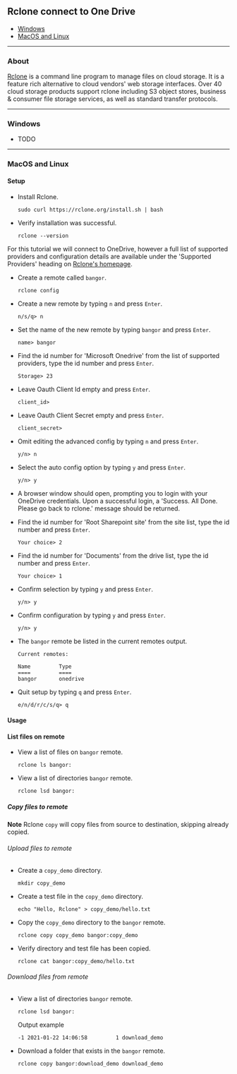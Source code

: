 ## Rclone connect to One Drive


- [Windows](#windows)
- [MacOS and Linux](#macos-and-linux)

---

### About

[Rclone](https://rclone.org/) is a command line program to manage files on cloud storage. It is a feature rich alternative to cloud vendors' web storage interfaces. Over 40 cloud storage products support rclone including S3 object stores, business & consumer file storage services, as well as standard transfer protocols.

---

### Windows

- TODO

---

### MacOS and Linux

#### Setup

- Install Rclone.

    ```
    sudo curl https://rclone.org/install.sh | bash
    ```
    
- Verify installation was successful. 

  ```
  rclone --version
  ```
  
For this tutorial we will connect to OneDrive, however a full list of supported providers and configuration details are available under the 'Supported Providers' heading on [Rclone's homepage](https://rclone.org/).

- Create a remote called `bangor`.

  ```
  rclone config
  ```

- Create a new remote by typing `n` and press `Enter`.

  ```
  n/s/q> n
  ```

- Set the name of the new remote by typing `bangor` and press `Enter`.

  ```
  name> bangor
  ```

- Find the id number for 'Microsoft Onedrive' from the list of supported providers, type the id number and press `Enter`.

  ```
  Storage> 23
  ```
  
- Leave Oauth Client Id empty and press `Enter`.

  ```
  client_id>
  ```
  
- Leave Oauth Client Secret empty and press `Enter`.

  ```
  client_secret>
  ```

- Omit editing the advanced config by typing `n` and press `Enter`.

  ```
  y/n> n
  ```
  
- Select the auto config option by typing `y` and press `Enter`.
  
  ```
  y/n> y
  ```

- A browser window should open, prompting you to login with your OneDrive credentials. Upon a successful login, a 'Success. All Done. Please go back to rclone.' message should be returned.

- Find the id number for 'Root Sharepoint site' from the site list, type the id number and press `Enter`.

  ```
  Your choice> 2
  ```
  
- Find the id number for 'Documents' from the drive list, type the id number and press `Enter`.

  ```
  Your choice> 1
  ```
  
- Confirm selection by typing `y` and press `Enter`.

  ```
  y/n> y
  ```
  
- Confirm configuration by typing `y` and press `Enter`.

  ```
  y/n> y
  ```
  
- The `bangor` remote be listed in the current remotes output.


  ```
  Current remotes:
  
  Name         Type
  ====         ====
  bangor       onedrive
  ```

- Quit setup by typing `q` and press `Enter`.
  
  ```
  e/n/d/r/c/s/q> q
  ```
  
#### Usage

#### List files on remote

- View a list of files on `bangor` remote.

  ```
  rclone ls bangor:
  ```
  
- View a list of directories `bangor` remote.

  ```
  rclone lsd bangor:
  ```
  
##### Copy files to remote

**Note** Rclone `copy` will copy files from source to destination, skipping already copied.

###### Upload files to remote

- Create a `copy_demo` directory.

  ```
  mkdir copy_demo
  ```
  
- Create a test file in the `copy_demo` directory.

  ```
  echo "Hello, Rclone" > copy_demo/hello.txt
  ```
  
- Copy the `copy_demo` directory to the `bangor` remote.

  ```
  rclone copy copy_demo bangor:copy_demo
  ```

- Verify directory and test file has been copied.

  ```
  rclone cat bangor:copy_demo/hello.txt
  ```
  
###### Download files from remote
  

- View a list of directories `bangor` remote.

  ```
  rclone lsd bangor:
  ```
  
  Output example
  
  ```
  -1 2021-01-22 14:06:58         1 download_demo
  ```
  
- Download a folder that exists in the `bangor` remote.

  ```
  rclone copy bangor:download_demo download_demo
  ```

  
  
  
  
  
